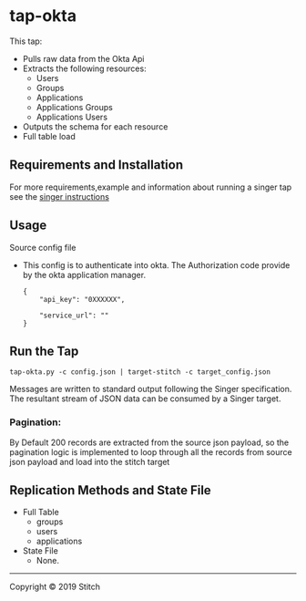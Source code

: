 # tap-okta

This tap:
  - Pulls raw data from the Okta Api
  - Extracts the following resources:
      - Users
      - Groups
      - Applications
      -	Applications Groups
      -	Applications Users
  - Outputs the schema for each resource
  - Full table load

## Requirements and Installation

For more requirements,example and information about running a singer tap see the
[singer instructions](https://github.com/singer-io/getting-started/blob/master/docs/RUNNING_AND_DEVELOPING.md)

## Usage

Source config file
  - This config is to authenticate into okta. The Authorization code provide by the okta application manager.
  
        {
            "api_key": "0XXXXXX",         
                         
            "service_url": ""
        }
 
## Run the Tap

```
tap-okta.py -c config.json | target-stitch -c target_config.json
```

Messages are written to standard output following the Singer specification. The resultant stream of JSON data can be consumed by a Singer target.

### Pagination:

By Default 200 records are extracted from  the source json payload, so the pagination logic is implemented to loop through all the records from source json payload and load into the stitch target

## Replication Methods and State File
  - Full Table
       - groups
       - users
       - applications
  - State File
       - None.

---

Copyright &copy; 2019 Stitch
